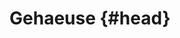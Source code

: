 # Gehaeuse {#head}
<div class="description"></div>

<div class="line">
    <br>
    <br>
    <br>
</div>
